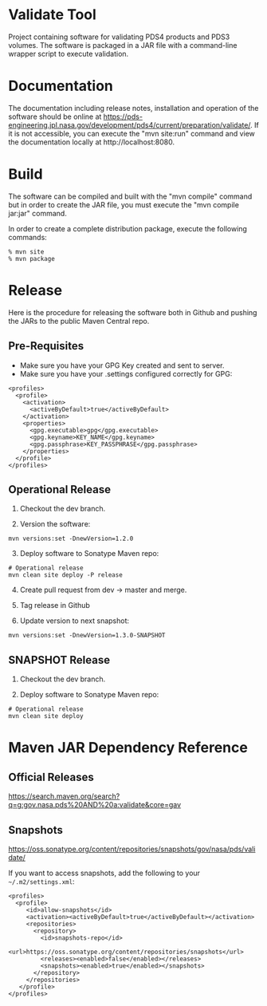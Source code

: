 # Validate Tool
Project containing software for validating PDS4 products and PDS3 volumes. 
The software is packaged in a JAR file with a command-line wrapper script
to execute validation.

# Documentation
The documentation including release notes, installation and operation of the 
software should be online at 
https://pds-engineering.jpl.nasa.gov/development/pds4/current/preparation/validate/. If it is not 
accessible, you can execute the "mvn site:run" command and view the 
documentation locally at http://localhost:8080.

# Build
The software can be compiled and built with the "mvn compile" command but in order 
to create the JAR file, you must execute the "mvn compile jar:jar" command. 

In order to create a complete distribution package, execute the 
following commands: 

```
% mvn site
% mvn package
```
# Release
Here is the procedure for releasing the software both in Github and pushing the JARs to the public Maven Central repo.

## Pre-Requisites
* Make sure you have your GPG Key created and sent to server.
* Make sure you have your .settings configured correctly for GPG:
```
<profiles>
  <profile>
    <activation>
      <activeByDefault>true</activeByDefault>
    </activation>
    <properties>
      <gpg.executable>gpg</gpg.executable>
      <gpg.keyname>KEY_NAME</gpg.keyname>
      <gpg.passphrase>KEY_PASSPHRASE</gpg.passphrase>
    </properties>
  </profile>
</profiles>
```

## Operational Release
1. Checkout the dev branch.

2. Version the software:
```
mvn versions:set -DnewVersion=1.2.0
```

3. Deploy software to Sonatype Maven repo:
```
# Operational release
mvn clean site deploy -P release
```

4. Create pull request from dev -> master and merge.

5. Tag release in Github

6. Update version to next snapshot:
```
mvn versions:set -DnewVersion=1.3.0-SNAPSHOT
```

## SNAPSHOT Release
1. Checkout the dev branch.

2. Deploy software to Sonatype Maven repo:
```
# Operational release
mvn clean site deploy
```

# Maven JAR Dependency Reference

## Official Releases
https://search.maven.org/search?q=g:gov.nasa.pds%20AND%20a:validate&core=gav

## Snapshots
https://oss.sonatype.org/content/repositories/snapshots/gov/nasa/pds/validate/

If you want to access snapshots, add the following to your `~/.m2/settings.xml`:
```
<profiles>
  <profile>
     <id>allow-snapshots</id>
     <activation><activeByDefault>true</activeByDefault></activation>
     <repositories>
       <repository>
         <id>snapshots-repo</id>
         <url>https://oss.sonatype.org/content/repositories/snapshots</url>
         <releases><enabled>false</enabled></releases>
         <snapshots><enabled>true</enabled></snapshots>
       </repository>
     </repositories>
   </profile>
</profiles>
```
